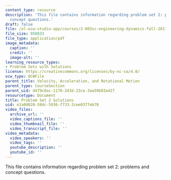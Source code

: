 ```yaml
---
content_type: resource
description: 'This file contains information regarding problem set 2: problems and
  concept questions.'
draft: false
file: /ol-ocw-studio-app/courses/2-003sc-engineering-dynamics-fall-2011/e2a0002858dc5936f7332cee0377eb70_MIT2_003SCF11_pset2_sol.pdf
file_size: 958833
file_type: application/pdf
image_metadata:
  caption: ''
  credit: ''
  image-alt: ''
learning_resource_types:
- Problem Sets with Solutions
license: https://creativecommons.org/licenses/by-nc-sa/4.0/
ocw_type: OCWFile
parent_title: Velocity, Acceleration, and Rotational Motion
parent_type: CourseSection
parent_uid: d479c0ac-1170-243d-23ce-3aa59b83a427
resourcetype: Document
title: Problem Set 2 Solutions
uid: e2a00028-58dc-5936-f733-2cee0377eb70
video_files:
  archive_url: ''
  video_captions_file: ''
  video_thumbnail_file: ''
  video_transcript_file: ''
video_metadata:
  video_speakers: ''
  video_tags: ''
  youtube_description: ''
  youtube_id: ''
---
```

This file contains information regarding problem set 2: problems and concept questions.